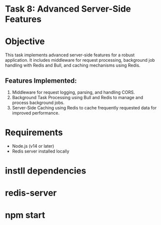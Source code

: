 # Task 8: Advanced Server-Side Features

# Objective
This task implements advanced server-side features for a robust application. It includes middleware for request processing, background job handling with Redis and Bull, and caching mechanisms using Redis.

## Features Implemented:
1. Middleware for request logging, parsing, and handling CORS.
2. Background Task Processing using Bull and Redis to manage and process background jobs.
3. Server-Side Caching using Redis to cache frequently requested data for improved performance.

# Requirements
- Node.js (v14 or later)
- Redis server installed locally

# instll dependencies
# redis-server
# npm start



